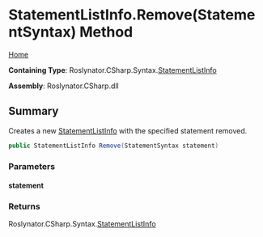 <a name="_top"></a>

# StatementListInfo\.Remove\(StatementSyntax\) Method

[Home](../../../../../README.md#_top)

**Containing Type**: Roslynator\.CSharp\.Syntax\.[StatementListInfo](../README.md#_top)

**Assembly**: Roslynator\.CSharp\.dll

## Summary

Creates a new [StatementListInfo](../README.md#_top) with the specified statement removed\.

```csharp
public StatementListInfo Remove(StatementSyntax statement)
```

### Parameters

#### statement

### Returns

Roslynator\.CSharp\.Syntax\.[StatementListInfo](../README.md#_top)

